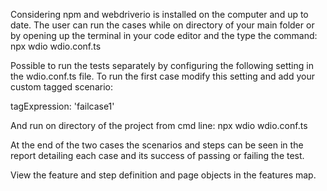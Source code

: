 Considering npm and webdriverio is installed on the computer and up to date.
The user can run the cases while on directory of your main folder or by opening up the terminal
 in your code editor and the type the command: npx wdio wdio.conf.ts

Possible to run the tests separately by configuring the following setting in the wdio.conf.ts file.
To run the first case modify this setting and add your custom tagged scenario:

tagExpression: 'failcase1'

And run on directory of the project from cmd line: npx wdio wdio.conf.ts

At the end of the two cases the scenarios and steps can be seen in the report detailing each case
and its success of passing or failing the test.

View the feature and step definition and page objects in the features map.


